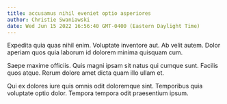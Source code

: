 ```yaml
---
title: accusamus nihil eveniet optio asperiores
author: Christie Swaniawski
date: Wed Jun 15 2022 16:56:40 GMT-0400 (Eastern Daylight Time)
---
```

Expedita quia quas nihil enim. Voluptate inventore aut. Ab velit autem. Dolor aperiam quos quia laborum id dolorem minima quisquam cum.

 Saepe maxime officiis. Quis magni ipsam sit natus qui cumque sunt. Facilis quos atque. Rerum dolore amet dicta quam illo ullam et.

 Qui ex dolores iure quis omnis odit doloremque sint. Temporibus quia voluptate optio dolor. Tempora tempora odit praesentium ipsum.